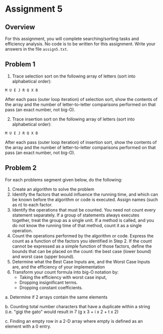 # Assignment 5

## Overview

For this assignment, you will complete searching/sorting tasks and efficiency analysis. No code is to be written for this assignment. Write your answers in the file `assign5.txt`.

## Problem 1

1. Trace selection sort on the following array of letters (sort into alphabetical order):

```
M U E J R Q X B
```

After each pass (outer loop iteration) of selection sort, show the contents of the array and the number of letter-to-letter comparisons performed on that pass (an exact number, not big-O).

2. Trace insertion sort on the following array of letters (sort into alphabetical order):

```
M U E J R Q X B
```

After each pass (outer loop iteration) of insertion sort, show the contents of the array and the number of letter-to-letter comparisons performed on that pass (an exact number, not big-O).

## Problem 2

For each problems segment given below, do the following:

1. Create an algorithm to solve the problem
2. Identify the factors that would influence the running time, and which can be known before the algorithm or code is executed. Assign names (such as *n*) to each factor.
3. Identify the operations that must be counted. You need not count every statement separately. If a group of statements always executes together, treat the group as a single unit. If a method is called, and you do not know the running time of that method, count it as a single operation.
4. Count the operations performed by the algorithm or code. Express the count as a function of the factors you identified in Step 2. If the count cannot be expressed as a simple function of those factors, define the bounds that can be placed on the count: the best case (lower bound) and worst case (upper bound).
5. Determine what the Best Case Inputs are, and the Worst Case Inputs are, and the efficiency of your implementation
6. Transform your count formula into big-O notation by:
    * Taking the efficiency with worst case input,
    * Dropping insignificant terms.
    * Dropping constant coefficients.

a. Determine if 2 arrays contain the same elements

b. Counting total number characters that have a duplicate within a string (i.e. "gigi the gato" would result in 7 (g x 3 + i x 2 + t x 2)

c. Finding an empty row in a 2-D array where empty is defined as an element with a 0 entry.
